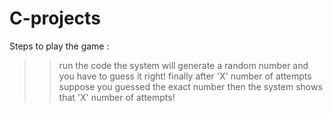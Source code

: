 # C-projects
Steps to play the game :

>> run the code
>> the system will generate a random number and you have to guess it right!
>> finally after 'X' number of attempts suppose you guessed the exact number
   then the system shows that 'X' number of attempts!
